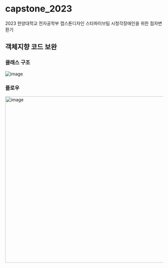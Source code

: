 # capstone_2023

2023 한양대학교 전자공학부 캡스톤디자인 스타파이브팀
시청각장애인을 위한 점자변환기


## 객체지향 코드 보완
### 클래스 구조
![image](https://github.com/user-attachments/assets/129caad9-753a-41ce-94df-5086fcf70175)

### 플로우

<img width="529" alt="image" src="https://github.com/user-attachments/assets/4fc23bc3-cf1a-4c58-9fa1-adf1e8cd33fd">
